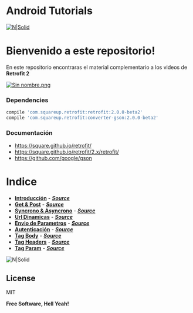 # Android Tutorials

[![N|Solid](http://atl.co.ug/big/wp-content/uploads/2015/05/Retrofit.jpg)](https://github.com/David-Hackro)


# Bienvenido a este repositorio!
En este repositorio encontraras el material complementario a los videos de **Retrofit 2**

[![Sin nombre.png](https://s10.postimg.org/bftldg5y1/Sin_nombre.png)](https://postimg.org/image/3zubrni8l/)


### Dependencies ###
```sh
compile 'com.squareup.retrofit:retrofit:2.0.0-beta2'
compile 'com.squareup.retrofit:converter-gson:2.0.0-beta2'
```

### Documentación

  - https://square.github.io/retrofit/
  - https://square.github.io/retrofit/2.x/retrofit/
  - https://github.com/google/gson



# Indice

-   [**Introducción**](https://www.youtube.com/watch?v=kZB9cvn8WqM)  -  [***Source***](https://github.com/David-Hackro/ExamplesAndroid/tree/master/Retrofit2)   
-   [**Get & Post**](https://www.youtube.com/watch?v=kZB9cvn8WqM)  -  [***Source***](https://github.com/David-Hackro/ExamplesAndroid/tree/master/Retrofit2)   
-   [**Syncrono & Asyncrono**](https://www.youtube.com/watch?v=kZB9cvn8WqM)  -  [***Source***](https://github.com/David-Hackro/ExamplesAndroid/tree/master/Retrofit2)   
-   [**Url Dinamicas**](https://www.youtube.com/watch?v=kZB9cvn8WqM)  -  [***Source***](https://github.com/David-Hackro/ExamplesAndroid/tree/master/Retrofit2)   
-   [**Envio de Parametros**](https://www.youtube.com/watch?v=kZB9cvn8WqM)  -  [***Source***](https://github.com/David-Hackro/ExamplesAndroid/tree/master/Retrofit2)   
-   [**Autenticación**](https://www.youtube.com/watch?v=kZB9cvn8WqM)  -  [***Source***](https://github.com/David-Hackro/ExamplesAndroid/tree/master/Retrofit2)   
-   [**Tag Body**](https://www.youtube.com/watch?v=kZB9cvn8WqM)  -  [***Source***](https://github.com/David-Hackro/ExamplesAndroid/tree/master/Retrofit2)   
-   [**Tag Headers**](https://www.youtube.com/watch?v=kZB9cvn8WqM)  -  [***Source***](https://github.com/David-Hackro/ExamplesAndroid/tree/master/Retrofit2)   
-   [**Tag Param**](https://www.youtube.com/watch?v=kZB9cvn8WqM)  -          [***Source***](https://github.com/David-Hackro/ExamplesAndroid/tree/master/Retrofit2)   

![N|Solid](http://cebronx.org/wp-content/uploads/2015/10/en-construccion_banner-608x227.jpg)



License
----

MIT


**Free Software, Hell Yeah!**
